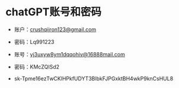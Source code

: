 # chatGPT账号和密码

* 账户：crushqiiron123@gmail.com

* 密码：Lq991223



* 账号：yj3uxyw8ym1dqqohiv@16888mail.com
* 密码：KMcZQISd2
* 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



